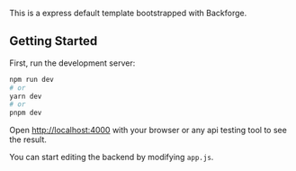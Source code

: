 This is a express default template bootstrapped with Backforge.

## Getting Started

First, run the development server:

```bash
npm run dev
# or
yarn dev
# or
pnpm dev

```

Open [http://localhost:4000](http://localhost:4000) with your browser or any api testing tool to see the result.

You can start editing the backend by modifying `app.js`.
